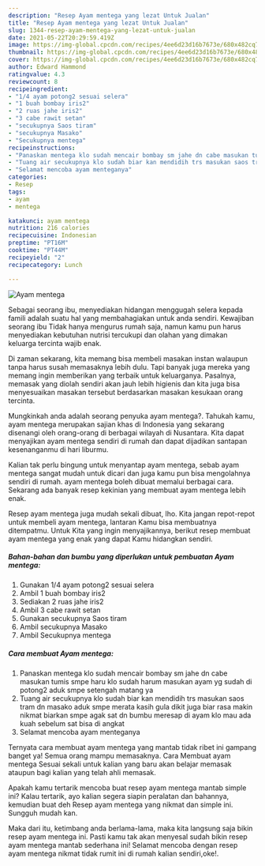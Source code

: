 ```yaml
---
description: "Resep Ayam mentega yang lezat Untuk Jualan"
title: "Resep Ayam mentega yang lezat Untuk Jualan"
slug: 1344-resep-ayam-mentega-yang-lezat-untuk-jualan
date: 2021-05-22T20:29:59.419Z
image: https://img-global.cpcdn.com/recipes/4ee6d23d16b7673e/680x482cq70/ayam-mentega-foto-resep-utama.jpg
thumbnail: https://img-global.cpcdn.com/recipes/4ee6d23d16b7673e/680x482cq70/ayam-mentega-foto-resep-utama.jpg
cover: https://img-global.cpcdn.com/recipes/4ee6d23d16b7673e/680x482cq70/ayam-mentega-foto-resep-utama.jpg
author: Edward Hammond
ratingvalue: 4.3
reviewcount: 8
recipeingredient:
- "1/4 ayam potong2 sesuai selera"
- "1 buah bombay iris2"
- "2 ruas jahe iris2"
- "3 cabe rawit setan"
- "secukupnya Saos tiram"
- "secukupnya Masako"
- "Secukupnya mentega"
recipeinstructions:
- "Panaskan mentega klo sudah mencair bombay sm jahe dn cabe masukan tumis smpe haru klo sudah harum masukan ayam yg sudah di potong2 aduk smpe setengah matang ya"
- "Tuang air secukupnya klo sudah biar kan mendidih trs masukan saos tram dn masako aduk smpe merata kasih gula dikit juga biar rasa makin nikmat biarkan smpe agak sat dn bumbu meresap di ayam klo mau ada kuah sebelum sat bisa di angkat"
- "Selamat mencoba ayam menteganya"
categories:
- Resep
tags:
- ayam
- mentega

katakunci: ayam mentega 
nutrition: 216 calories
recipecuisine: Indonesian
preptime: "PT16M"
cooktime: "PT44M"
recipeyield: "2"
recipecategory: Lunch

---
```



![Ayam mentega](https://img-global.cpcdn.com/recipes/4ee6d23d16b7673e/680x482cq70/ayam-mentega-foto-resep-utama.jpg)

Sebagai seorang ibu, menyediakan hidangan menggugah selera kepada famili adalah suatu hal yang membahagiakan untuk anda sendiri. Kewajiban seorang ibu Tidak hanya mengurus rumah saja, namun kamu pun harus menyediakan kebutuhan nutrisi tercukupi dan olahan yang dimakan keluarga tercinta wajib enak.

Di zaman  sekarang, kita memang bisa membeli masakan instan walaupun tanpa harus susah memasaknya lebih dulu. Tapi banyak juga mereka yang memang ingin memberikan yang terbaik untuk keluarganya. Pasalnya, memasak yang diolah sendiri akan jauh lebih higienis dan kita juga bisa menyesuaikan masakan tersebut berdasarkan masakan kesukaan orang tercinta. 



Mungkinkah anda adalah seorang penyuka ayam mentega?. Tahukah kamu, ayam mentega merupakan sajian khas di Indonesia yang sekarang disenangi oleh orang-orang di berbagai wilayah di Nusantara. Kita dapat menyajikan ayam mentega sendiri di rumah dan dapat dijadikan santapan kesenanganmu di hari liburmu.

Kalian tak perlu bingung untuk menyantap ayam mentega, sebab ayam mentega sangat mudah untuk dicari dan juga kamu pun bisa mengolahnya sendiri di rumah. ayam mentega boleh dibuat memalui berbagai cara. Sekarang ada banyak resep kekinian yang membuat ayam mentega lebih enak.

Resep ayam mentega juga mudah sekali dibuat, lho. Kita jangan repot-repot untuk membeli ayam mentega, lantaran Kamu bisa membuatnya ditempatmu. Untuk Kita yang ingin menyajikannya, berikut resep membuat ayam mentega yang enak yang dapat Kamu hidangkan sendiri.

<!--inarticleads1-->

##### Bahan-bahan dan bumbu yang diperlukan untuk pembuatan Ayam mentega:

1. Gunakan 1/4 ayam potong2 sesuai selera
1. Ambil 1 buah bombay iris2
1. Sediakan 2 ruas jahe iris2
1. Ambil 3 cabe rawit setan
1. Gunakan secukupnya Saos tiram
1. Ambil secukupnya Masako
1. Ambil Secukupnya mentega




<!--inarticleads2-->

##### Cara membuat Ayam mentega:

1. Panaskan mentega klo sudah mencair bombay sm jahe dn cabe masukan tumis smpe haru klo sudah harum masukan ayam yg sudah di potong2 aduk smpe setengah matang ya
1. Tuang air secukupnya klo sudah biar kan mendidih trs masukan saos tram dn masako aduk smpe merata kasih gula dikit juga biar rasa makin nikmat biarkan smpe agak sat dn bumbu meresap di ayam klo mau ada kuah sebelum sat bisa di angkat
1. Selamat mencoba ayam menteganya




Ternyata cara membuat ayam mentega yang mantab tidak ribet ini gampang banget ya! Semua orang mampu memasaknya. Cara Membuat ayam mentega Sesuai sekali untuk kalian yang baru akan belajar memasak ataupun bagi kalian yang telah ahli memasak.

Apakah kamu tertarik mencoba buat resep ayam mentega mantab simple ini? Kalau tertarik, ayo kalian segera siapin peralatan dan bahannya, kemudian buat deh Resep ayam mentega yang nikmat dan simple ini. Sungguh mudah kan. 

Maka dari itu, ketimbang anda berlama-lama, maka kita langsung saja bikin resep ayam mentega ini. Pasti kamu tak akan menyesal sudah bikin resep ayam mentega mantab sederhana ini! Selamat mencoba dengan resep ayam mentega nikmat tidak rumit ini di rumah kalian sendiri,oke!.

